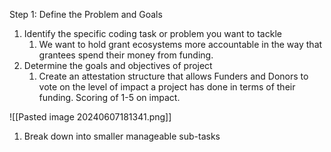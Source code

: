 
Step 1: Define the Problem and Goals

1. Identify the specific coding task or problem you want to tackle
	1. We want to hold grant ecosystems more accountable in the way that grantees spend their money from funding.
2. Determine the goals and objectives of project
	1. Create an attestation structure that allows Funders and Donors to vote on the level of impact a project has done in terms of their funding. Scoring of 1-5 on impact.

![[Pasted image 20240607181341.png]]
1. Break down into smaller manageable sub-tasks